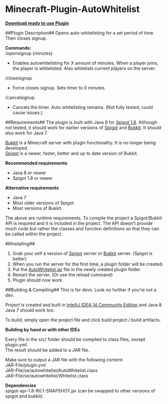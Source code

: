 Minecraft-Plugin-AutoWhitelist
==============================

**[Download ready to use Plugin](https://github.com/ptibom/Minecraft-Plugin-AutoWhitelist/raw/master/DownloadCompiledPluginHere/AutoWhitelist.jar)**


##Plugin Description##
Opens auto-whitelisting for a set period of time. Then closes signup.

**Commands:**  
/opensignup {minutes}
- Enables autowhitelisting for X amount of minutes. When a player joins, the player is whitelisted. Also whitelists current players on the server.

/closesignup
- Force closes signup. Sets timer to 0 minutes.

/cancelsignup
- Cancels the timer. Auto whitelisting remains. (Not fully tested, could cause issues.)

##Requirements##
The plugin is built with Java 8 for [Spigot 1.8](http://www.spigotmc.org/). Although not tested, it should work for earlier versions of [Spigot](http://www.spigotmc.org) and [Bukkit](http://bukkit.org). It should also work for Java 7.

[Bukkit](http://bukkit.org) is a Minecraft server with plugin functionality. It is no longer being developed.  
[Spigot](http://www.spigotmc.org) is a newer, faster, better and up to date version of Bukkit.

**Recommended requirements**
- Java 8 or newer
- Spigot 1.8 or newer

**Alternative requirements**
- Java 7
- Most older versions of Spigot
- Most versions of Bukkit

The above are runtime requirements. To compile the project a Spigot/Bukkit API is required and it is included in the project. The API doesn't provide much code but rather the classes and function definitions so that they can be called within the project.


##Installing##
1. Grab your self a version of [Spigot](http://www.spigotmc.org) server or [Bukkit](http://bukkit.org) server. (Spigot is better)
2. When you run the server for the first time, a plugin folder will be created.
3. Put the [AutoWhitelist.jar](https://github.com/ptibom/Minecraft-Plugin-AutoWhitelist/raw/master/DownloadCompiledPluginHere/AutoWhitelist.jar) file in the newly created plugin folder.
4. Restart the server. (Or use the reload command)
5. Plugin should now work.


##Building & Compiling##
This is for devs. Look no further if you're not a dev.

Project is created and built in [IntelliJ IDEA 14 Community Edition](https://www.jetbrains.com/idea) and Java 8. Java 7 should work too.

To build, simply open the project file and click build project / build artifacts.

**Building by hand or with other IDEs**

Every file in the src/ folder should be compiled to class files, except plugin.yml.  
The result should be added to a JAR file.

Make sure to output a JAR file with the following content:  
JAR-File/plugin.yml  
JAR-File/se/autowhitelist/AutoWhitelist.class  
JAR-File/se/autowhitelist/Whitelist.class

**Dependencies**  
spigot-api-1.8-R0.1-SNAPSHOT.jar (can be swapped to other versions of spigot and bukkit)
